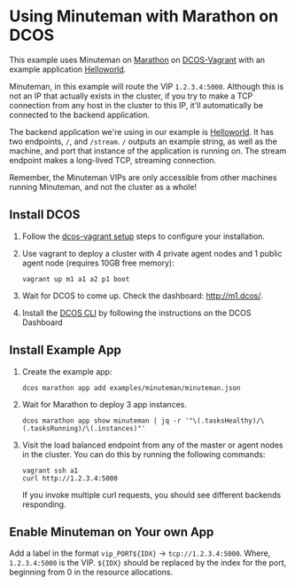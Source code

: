# Using Minuteman with Marathon on DCOS

This example uses Minuteman on [Marathon](https://mesosphere.github.io/marathon/) on [DCOS-Vagrant](https://github.com/dcos/dcos-vagrant) with an example application [Helloworld](https://github.com/mesosphere/helloworld).

Minuteman, in this example will route the VIP `1.2.3.4:5000`. Although this is not an IP that actually exists in the cluster, if you try to make a TCP connection from any host in the cluster to this IP, it'll automatically be connected to the backend application.

The backend application we're using in our example is [Helloworld](https://github.com/mesosphere/helloworld). It has two endpoints, `/`, and `/stream`. `/` outputs an example string, as well as the machine, and port that instance of the application is running on. The stream endpoint makes a long-lived TCP, streaming connection.

Remember, the Minuteman VIPs are only accessible from other machines running Minuteman, and not the cluster as a whole!

## Install DCOS

1. Follow the [dcos-vagrant setup](https://github.com/dcos/dcos-vagrant#setup) steps to configure your installation.
1. Use vagrant to deploy a cluster with 4 private agent nodes and 1 public agent node (requires 10GB free memory):

    ```
    vagrant up m1 a1 a2 p1 boot
    ```
1. Wait for DCOS to come up. Check the dashboard: <http://m1.dcos/>.
1. Install the [DCOS CLI](https://dcos.io/docs/latest/usage/cli/) by following the instructions on the DCOS Dashboard



## Install Example App

1. Create the example app:

    ```
    dcos marathon app add examples/minuteman/minuteman.json
    ```
1. Wait for Marathon to deploy 3 app instances.

    ```
    dcos marathon app show minuteman | jq -r '"\(.tasksHealthy)/\(.tasksRunning)/\(.instances)"'
    ```
1. Visit the load balanced endpoint from any of the master or agent nodes in the cluster.
You can do this by running the following commands:

	```
	vagrant ssh a1
	curl http://1.2.3.4:5000
	```
	If you invoke multiple curl requests, you should see different backends responding.


## Enable Minuteman on Your own App
Add a label in the format `vip_PORT${IDX}` -> `tcp://1.2.3.4:5000`. Where, `1.2.3.4:5000` is the VIP. `${IDX}` should be replaced by the index for the port, beginning from 0 in the resource allocations. 